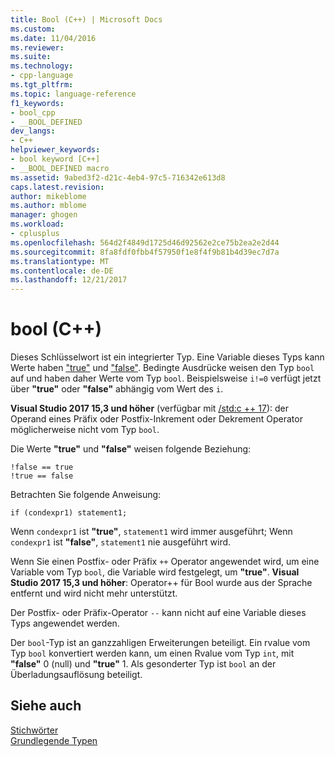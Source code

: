 ```yaml
---
title: Bool (C++) | Microsoft Docs
ms.custom: 
ms.date: 11/04/2016
ms.reviewer: 
ms.suite: 
ms.technology:
- cpp-language
ms.tgt_pltfrm: 
ms.topic: language-reference
f1_keywords:
- bool_cpp
- __BOOL_DEFINED
dev_langs:
- C++
helpviewer_keywords:
- bool keyword [C++]
- __BOOL_DEFINED macro
ms.assetid: 9abed3f2-d21c-4eb4-97c5-716342e613d8
caps.latest.revision: 
author: mikeblome
ms.author: mblome
manager: ghogen
ms.workload:
- cplusplus
ms.openlocfilehash: 564d2f4849d1725d46d92562e2ce75b2ea2e2d44
ms.sourcegitcommit: 8fa8fdf0fbb4f57950f1e8f4f9b81b4d39ec7d7a
ms.translationtype: MT
ms.contentlocale: de-DE
ms.lasthandoff: 12/21/2017
---
```

# <a name="bool-c"></a>bool (C++)
Dieses Schlüsselwort ist ein integrierter Typ. Eine Variable dieses Typs kann Werte haben ["true"](../cpp/true-cpp.md) und ["false"](../cpp/false-cpp.md). Bedingte Ausdrücke weisen den Typ `bool` auf und haben daher Werte vom Typ `bool`. Beispielsweise `i!=0` verfügt jetzt über **"true"** oder **"false"** abhängig vom Wert des `i`.  

**Visual Studio 2017 15,3 und höher** (verfügbar mit [/std:c ++ 17](../build/reference/std-specify-language-standard-version.md)): der Operand eines Präfix oder Postfix-Inkrement oder Dekrement Operator möglicherweise nicht vom Typ `bool`. 
  
 Die Werte **"true"** und **"false"** weisen folgende Beziehung:  
  
```  
!false == true  
!true == false  
```  
  
 Betrachten Sie folgende Anweisung:  
  
```  
if (condexpr1) statement1;   
```  
  
 Wenn `condexpr1` ist **"true"**, `statement1` wird immer ausgeführt; Wenn `condexpr1` ist **"false"**, `statement1` nie ausgeführt wird.  
  
 Wenn Sie einen Postfix- oder Präfix `++` Operator angewendet wird, um eine Variable vom Typ `bool`, die Variable wird festgelegt, um **"true"**. 
**Visual Studio 2017 15,3 und höher**: Operator++ für Bool wurde aus der Sprache entfernt und wird nicht mehr unterstützt.

Der Postfix- oder Präfix-Operator `--` kann nicht auf eine Variable dieses Typs angewendet werden.  
  
 Der `bool`-Typ ist an ganzzahligen Erweiterungen beteiligt. Ein rvalue vom Typ `bool` konvertiert werden kann, um einen Rvalue vom Typ `int`, mit **"false"** 0 (null) und **"true"** 1. Als gesonderter Typ ist `bool` an der Überladungsauflösung beteiligt.  
  
## <a name="see-also"></a>Siehe auch  
 [Stichwörter](../cpp/keywords-cpp.md)   
 [Grundlegende Typen](../cpp/fundamental-types-cpp.md)